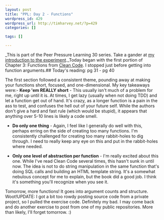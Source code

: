 ```yaml
--- 
layout: post
title: "PPL: Day 2 - Functions"
wordpress_id: 429
wordpress_url: http://timharvey.net/?p=429
categories: []

tags: []

---
```

_This is part of the Peer Pressure Learning 30 series. Take a gander at [my introduction to the experiment](http://timharvey.net/2010/06/11/peer-pressure-learning-experiment/)._Today began with the first portion of Chapter 3: Functions from [Clean Code](http://www.amazon.com/gp/product/0132350882?ie=UTF8&tag=timharvethebl-20&linkCode=as2&camp=1789&creative=390957&creativeASIN=0132350882). I stopped just before getting into function arguments.## Today's reading: pg 31 - pg 40

The first section followed a consistent theme, pounding away at making your functions short, focused, and one-dimensional. My key takeaways were:- **Keep 'em REALLY short** - This usually isn't much of a problem for me, right up until it is. At times, I get lazy (usually when not doing TDD) and let a function get out of hand. It's crazy, as a longer function is a pain in the ass to test, and confuses the hell out of your future self. While the authors don't give a hard and fast rule (which would be stupid), it appears that anything over 5-10 lines is likely a code smell.

- **Do only one thing** - Again, I feel like I generally do well with this, perhaps erring on the side of creating too many functions. I'm consistently challenged for creating too many rabbit-holes to dig through. I need to really keep any eye on this and put in the rabbit-holes where needed.

- **Only one level of abstraction per function** - I'm really excited about this one. While I've read Clean Code several times, this hasn't sunk in until now. The idea is not to do string manipulation in the same function that's doing SQL calls and building an HTML template string. It's a somewhat nebulous concept for me to explain, but the book did a good job. I think it's something you'll recognize when you see it.

Tomorrow, more functions! It goes into argument counts and structure. Woot!UPDATE: I got a bit too rowdy posting source code from a private project, so I pulled the exercise code. Definitely my bad. I may come back and do another exercise to post from one of my public repositories. More than likely, I'll forget tomorrow. :)

